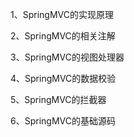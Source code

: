1、SpringMVC的实现原理

2、SpringMVC的相关注解

3、SpringMVC的视图处理器

4、SpringMVC的数据校验

5、SpringMVC的拦截器

6、SpringMVC的基础源码

